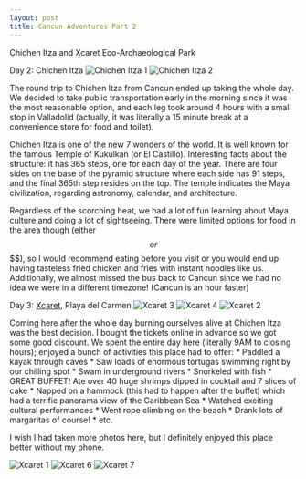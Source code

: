 ```yaml
---
layout: post
title: Cancun Adventures Part 2
---
```


Chichen Itza and Xcaret Eco-Archaeological Park

Day 2: Chichen Itza
![Chichen Itza 1](/images/chichenitza-1.jpg)
![Chichen Itza 2](/images/chichenitza-2.jpg)

The round trip to Chichen Itza from Cancun ended up taking the whole day. We decided to take public transportation early in the morning since it was the most reasonable option, and each leg took around 4 hours with a small stop in Valladolid (actually, it was literally a 15 minute break at a convenience store for food and toilet).

Chichen Itza is one of the new 7 wonders of the world. It is well known for the famous Temple of Kukulkan (or El Castillo). Interesting facts about the structure: it has 365 steps, one for each day of the year. There are four sides on the base of the pyramid structure where each side has 91 steps, and the final 365th step resides on the top. The temple indicates the Maya civilization, regarding astronomy, calendar, and architecture.

Regardless of the scorching heat, we had a lot of fun learning about Maya culture and doing a lot of sightseeing. There were limited options for food in the area though (either $$ or $$$$), so I would recommend eating before you visit or you would end up having tasteless fried chicken and fries with instant noodles like us. Additionally, we almost missed the bus back to Cancun since we had no idea we were in a different timezone! (Cancun is an hour faster)


Day 3: [Xcaret](http://www.xcaret.com/), Playa del Carmen
![Xcaret 3](/images/xcaret-3.jpg)
![Xcaret 4](/images/xcaret-4.jpg)
![Xcaret 2](/images/xcaret-2.jpg)

Coming here after the whole day burning ourselves alive at Chichen Itza was the best decision. I bought the tickets online in advance so we got some good discount. We spent the entire day here (literally 9AM to closing hours); enjoyed a bunch of activities this place had to offer:
    * Paddled a kayak through caves
    * Saw loads of enormous tortugas swimming right by our chilling spot
    * Swam in underground rivers
    * Snorkeled with fish
    * GREAT BUFFET! Ate over 40 huge shrimps dipped in cocktail and 7 slices of cake
    * Napped on a hammock (this had to happen after the buffet) which had a terrific panorama view of the Caribbean Sea
    * Watched exciting cultural performances
    * Went rope climbing on the beach
    * Drank lots of margaritas of course!
    * etc.

I wish I had taken more photos here, but I definitely enjoyed this place better without my phone.

![Xcaret 1](/images/xcaret-1.jpg)
![Xcaret 6](/images/xcaret-6.jpg)
![Xcaret 7](/images/xcaret-7.jpg)
